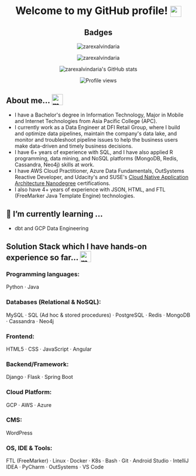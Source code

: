 <h1 align="center">Welcome to my GitHub profile! <img width="30" style="vertical-align:text-bottom;" src="https://emojis.slackmojis.com/emojis/images/1587134085/8661/fast_meow_party.gif?1587134085" alt="meow party" /></h1>

<h2 align="center">Badges</h2>

<p align="center"><img class="center" alt="zarexalvindaria" src="https://github-readme-stats.vercel.app/api/top-langs/?username=zarexalvindaria&exclude_repo=r-programming&layout=compact&langs_count=8&theme=dark" href="https://github.com/zarexalvindaria"/></p>

<p align="center"><img class="center" alt="zarexalvindaria" src="https://github-readme-streak-stats.herokuapp.com/?user=zarexalvindaria&theme=dark" href="https://github.com/zarexalvindaria"></p>

<p align="center"><img class="center" alt="zarexalvindaria's GitHub stats" src="https://github-readme-stats.anuraghazra1.vercel.app/api?username=zarexalvindaria&count_private=true&include_all_commits=true&show_icons=true&theme=dark" href="https://github.com/zarexalvindaria" /></p>

<p align="center"><img alt="Profile views" class="center" src="https://komarev.com/ghpvc/?username=zarexalvindaria" /></p>

## About me... <img width="30" style="vertical-align:text-bottom;" src="https://emojis.slackmojis.com/emojis/images/1613273603/12755/meow_wave_peak.png?1613273603" alt="meow wave peak" />  

- I have a Bachelor's degree in Information Technology, Major in Mobile and Internet Technologies from Asia Pacific College (APC).
- I currently work as a Data Engineer at DFI Retail Group, where I build and optimize data pipelines, maintain the company's data lake, and monitor and troubleshoot pipeline issues to help the business users make data-driven and timely business decisions.
- I have 6+ years of experience with SQL, and I have also applied R programming, data mining, and NoSQL platforms (MongoDB, Redis, Cassandra, Neo4j) skills at work.
- I have AWS Cloud Practitioner, Azure Data Fundamentals, OutSystems Reactive Developer, and Udacity's and SUSE's [Cloud Native Application Architecture Nanodegree](https://graduation.udacity.com/confirm/HZJUTKXR) certifications.
- I also have 4+ years of experience with JSON, HTML, and FTL (FreeMarker Java Template Engine) technologies.



## 🌱 I’m currently learning ...
- dbt and GCP Data Engineering

## Solution Stack which I have hands-on experience so far... <img width="30" style="vertical-align:text-bottom;" src="https://emojis.slackmojis.com/emojis/images/1613773113/13688/meow_dance.gif?1613773113" alt="meow dance"/>

### Programming languages:
Python · Java

### Databases (Relational & NoSQL):
MySQL · SQL (Ad hoc & stored procedures) · PostgreSQL · Redis · MongoDB · Cassandra · Neo4j

### Frontend:
HTML5 · CSS · JavaScript · Angular

### Backend/Framework:
Django · Flask · Spring Boot

### Cloud Platform:
GCP · AWS · Azure

### CMS:
WordPress

### OS, IDE & Tools:
FTL (FreeMarker) · Linux · Docker · K8s · Bash · Git · Android Studio · IntelliJ IDEA · PyCharm · OutSystems · VS Code

